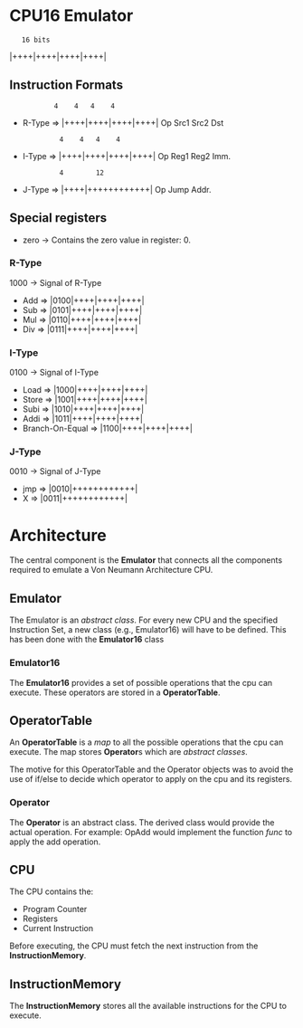 # CPU16 Emulator

       16 bits
|++++|++++|++++|++++|

## Instruction Formats
               4    4   4    4
* R-Type => |++++|++++|++++|++++|
              Op  Src1 Src2 Dst 

               4    4   4    4
* I-Type => |++++|++++|++++|++++|
              Op  Reg1 Reg2 Imm.

               4        12
* J-Type => |++++|++++++++++++|
              Op   Jump Addr.

## Special registers
* zero      -> Contains the zero value in register: 0.

### R-Type

1000 -> Signal of R-Type

* Add => |0100|++++|++++|++++|
* Sub => |0101|++++|++++|++++|
* Mul => |0110|++++|++++|++++|
* Div => |0111|++++|++++|++++|

### I-Type

0100 -> Signal of I-Type

* Load            => |1000|++++|++++|++++|
* Store           => |1001|++++|++++|++++|
* Subi            => |1010|++++|++++|++++|
* Addi            => |1011|++++|++++|++++|
* Branch-On-Equal => |1100|++++|++++|++++|

### J-Type

0010 -> Signal of J-Type

* jmp =>  |0010|++++++++++++|
* X   =>  |0011|++++++++++++|

# Architecture

The central component is the **Emulator** that connects all the components required to emulate a Von Neumann Architecture CPU.

## Emulator

The Emulator is an *abstract class*. For every new CPU and the specified Instruction Set, a new class (e.g., Emulator16) will have to be defined.
This has been done with the **Emulator16** class

### Emulator16
The **Emulator16** provides a set of possible operations that the cpu can execute.
These operators are stored in a **OperatorTable**.

## OperatorTable
An **OperatorTable** is a *map* to all the possible operations that the cpu can execute.
The map stores **Operator**s which are *abstract classes*.

The motive for this OperatorTable and the Operator objects was to avoid
the use of if/else to decide which operator to apply on the cpu and its registers.

### Operator
The **Operator** is an abstract class.
The derived class would provide the actual operation.
For example: OpAdd would implement the function *func* to apply the add operation.

## CPU

The CPU contains the:
* Program Counter
* Registers
* Current Instruction

Before executing, the CPU must fetch the next instruction from the **InstructionMemory**.

## InstructionMemory

The **InstructionMemory** stores all the available instructions for the CPU to execute.

